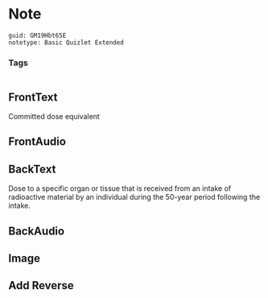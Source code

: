 # Note
```
guid: GM19Hbt65E
notetype: Basic Quizlet Extended
```

### Tags
```
```

## FrontText
Committed dose equivalent

## FrontAudio


## BackText
Dose to a specific organ or tissue that is received from an intake of radioactive material by an individual during the 50-year period following the intake.

## BackAudio


## Image


## Add Reverse

